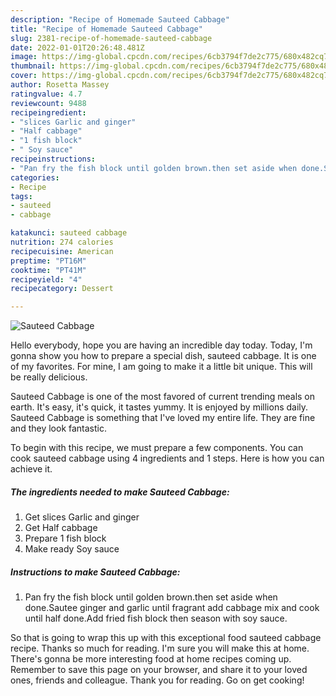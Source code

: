 ```yaml
---
description: "Recipe of Homemade Sauteed Cabbage"
title: "Recipe of Homemade Sauteed Cabbage"
slug: 2381-recipe-of-homemade-sauteed-cabbage
date: 2022-01-01T20:26:48.481Z
image: https://img-global.cpcdn.com/recipes/6cb3794f7de2c775/680x482cq70/sauteed-cabbage-recipe-main-photo.jpg
thumbnail: https://img-global.cpcdn.com/recipes/6cb3794f7de2c775/680x482cq70/sauteed-cabbage-recipe-main-photo.jpg
cover: https://img-global.cpcdn.com/recipes/6cb3794f7de2c775/680x482cq70/sauteed-cabbage-recipe-main-photo.jpg
author: Rosetta Massey
ratingvalue: 4.7
reviewcount: 9488
recipeingredient:
- "slices Garlic and ginger"
- "Half cabbage"
- "1 fish block"
- " Soy sauce"
recipeinstructions:
- "Pan fry the fish block until golden brown.then set aside when done.Sautee ginger and garlic until fragrant add cabbage mix and cook until half done.Add fried fish block then season with soy sauce."
categories:
- Recipe
tags:
- sauteed
- cabbage

katakunci: sauteed cabbage 
nutrition: 274 calories
recipecuisine: American
preptime: "PT16M"
cooktime: "PT41M"
recipeyield: "4"
recipecategory: Dessert

---
```



![Sauteed Cabbage](https://img-global.cpcdn.com/recipes/6cb3794f7de2c775/680x482cq70/sauteed-cabbage-recipe-main-photo.jpg)

Hello everybody, hope you are having an incredible day today. Today, I'm gonna show you how to prepare a special dish, sauteed cabbage. It is one of my favorites. For mine, I am going to make it a little bit unique. This will be really delicious.

Sauteed Cabbage is one of the most favored of current trending meals on earth. It's easy, it's quick, it tastes yummy. It is enjoyed by millions daily. Sauteed Cabbage is something that I've loved my entire life. They are fine and they look fantastic.




To begin with this recipe, we must prepare a few components. You can cook sauteed cabbage using 4 ingredients and 1 steps. Here is how you can achieve it.

<!--inarticleads1-->

##### The ingredients needed to make Sauteed Cabbage:

1. Get slices Garlic and ginger
1. Get Half cabbage
1. Prepare 1 fish block
1. Make ready  Soy sauce




<!--inarticleads2-->

##### Instructions to make Sauteed Cabbage:

1. Pan fry the fish block until golden brown.then set aside when done.Sautee ginger and garlic until fragrant add cabbage mix and cook until half done.Add fried fish block then season with soy sauce.




So that is going to wrap this up with this exceptional food sauteed cabbage recipe. Thanks so much for reading. I'm sure you will make this at home. There's gonna be more interesting food at home recipes coming up. Remember to save this page on your browser, and share it to your loved ones, friends and colleague. Thank you for reading. Go on get cooking!
